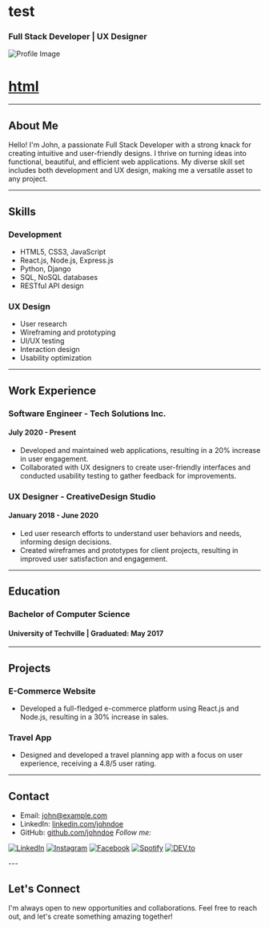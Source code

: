 # test
### Full Stack Developer | UX Designer

![Profile Image](profile-image.jpg)

# [html](html.md)
---

## About Me

Hello! I'm John, a passionate Full Stack Developer with a strong knack for creating intuitive and user-friendly designs. I thrive on turning ideas into functional, beautiful, and efficient web applications. My diverse skill set includes both development and UX design, making me a versatile asset to any project.

---

## Skills

### Development
- HTML5, CSS3, JavaScript
- React.js, Node.js, Express.js
- Python, Django
- SQL, NoSQL databases
- RESTful API design

### UX Design
- User research
- Wireframing and prototyping
- UI/UX testing
- Interaction design
- Usability optimization

---

## Work Experience

### Software Engineer - Tech Solutions Inc.
#### July 2020 - Present
- Developed and maintained web applications, resulting in a 20% increase in user engagement.
- Collaborated with UX designers to create user-friendly interfaces and conducted usability testing to gather feedback for improvements.

### UX Designer - CreativeDesign Studio
#### January 2018 - June 2020
- Led user research efforts to understand user behaviors and needs, informing design decisions.
- Created wireframes and prototypes for client projects, resulting in improved user satisfaction and engagement.

---

## Education

### Bachelor of Computer Science
#### University of Techville | Graduated: May 2017

---

## Projects

### E-Commerce Website
- Developed a full-fledged e-commerce platform using React.js and Node.js, resulting in a 30% increase in sales.

### Travel App
- Designed and developed a travel planning app with a focus on user experience, receiving a 4.8/5 user rating.

---

## Contact

- Email: john@example.com
- LinkedIn: [linkedin.com/johndoe](https://www.linkedin.com/in/johndoe)
- GitHub: [github.com/johndoe](https://github.com/johndoe)
<i>Follow me:</i><br>

<a href="https://www.linkedin.com/in/absphreak" target="_blank"><img src="https://img.shields.io/badge/LinkedIn-%230077B5.svg?&style=flat-square&logo=linkedin&logoColor=white" alt="LinkedIn"></a>
<a href="https://www.instagram.com/absphreak" target="_blank"><img src="https://img.shields.io/badge/Instagram-%23E4405F.svg?&style=flat-square&logo=instagram&logoColor=white" alt="Instagram"></a>
<a href="https://www.facebook.com/originalphreak" target="_blank"><img src="https://img.shields.io/badge/Facebook-%231877F2.svg?&style=flat-square&logo=facebook&logoColor=white" alt="Facebook"></a>
<a href="https://open.spotify.com/user/0170agi99s5hh187g7mtz245b" target="_blank"><img src="https://img.shields.io/badge/Spotify-%231ED760.svg?&style=flat-square&logo=spotify&logoColor=white" alt="Spotify"></a>
<a href="https://dev.to/ABSphreak" target="_blank"><img src="https://img.shields.io/badge/DEV-%230A0A0A.svg?&style=flat-square&logo=DEV.to&logoColor=white" alt="DEV.to"></a>

</div>
---

## Let's Connect

I'm always open to new opportunities and collaborations. Feel free to reach out, and let's create something amazing together!
